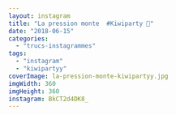 ```yaml
---
layout: instagram
title: "La pression monte  #Kiwiparty 🥝"
date: "2018-06-15"
categories: 
  - "trucs-instagrammes"
tags: 
  - "instagram"
  - "kiwipartyy"
coverImage: la-pression-monte-kiwipartyy.jpg
imgWidth: 360
imgHeight: 360
instagram: BkCT2d4DK8_
---
```

